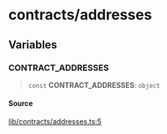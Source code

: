 # contracts/addresses

## Variables

### CONTRACT\_ADDRESSES

> `const` **CONTRACT\_ADDRESSES**: `object`

#### Source

[lib/contracts/addresses.ts:5](https://github.com/PufferFinance/puffer-sdk/blob/3d234cf3014be723399384687b6c66e96d55c433/lib/contracts/addresses.ts#L5)
